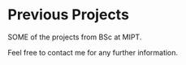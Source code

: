 # Previous Projects

SOME of the projects from BSc at MIPT.


Feel free to contact me for any further information.
